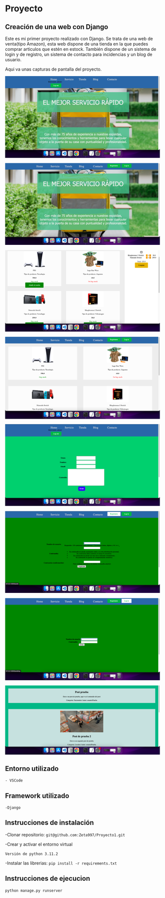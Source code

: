 # Proyecto

## Creación de una web con Django

Este es mi primer proyecto realizado con Django. Se trata de una web de venta(tipo Amazon), esta web dispone de una tienda en la que puedes comprar articulos que estén en estock. También dispone de un sistema de login y de registro, un sistema de contacto para incidencias y un blog de usuario. 

Aqui va unas capturas de pantalla del proyecto.

![Imagen inicio logueado](/img/Captura%20de%20Pantalla%202023-09-12%20a%20las%2019.55.44.png)

![Imagen inicio deslogueado](/img/Captura%20de%20Pantalla%202023-09-12%20a%20las%2019.59.27.png)

![Imagen tienda logueado](/img/Captura%20de%20Pantalla%202023-09-12%20a%20las%2019.57.57.png)

![Imagen tienda deslogueado](/img/Captura%20de%20Pantalla%202023-09-12%20a%20las%2019.59.44.png)

![Imagen inicio blog contacto](/img/Captura%20de%20Pantalla%202023-09-12%20a%20las%2019.59.07.png)

![Imagen registro](/img/Captura%20de%20Pantalla%202023-09-12%20a%20las%2020.00.14.png)

![Imagen login](/img/Captura%20de%20Pantalla%202023-09-12%20a%20las%2020.00.29.png)

![Imagen blog ](/img/Captura%20de%20Pantalla%202023-09-12%20a%20las%2019.58.52.png)

## Entorno utilizado

    - VSCode

## Framework utilizado

    -Django

## Instrucciones de instalación

-Clonar repositorio:  `git@github.com:Zeta997/Proyecto1.git` 

-Crear y activar el entorno virtual
    
    Versión de python 3.11.2

-Instalar las librerias: `pip install -r requirements.txt`

## Instrucciones de ejecucion 

    python manage.py runserver

